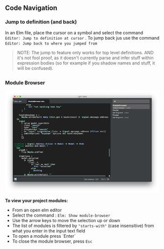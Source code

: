 ## Code Navigation

### Jump to definition \(and back\)

In an Elm file, place the cursor on a symbol and select the command `Editor: Jump to definition at cursor` . To jump back jus use the command `Editor: Jump back to where you jumped from`

> NOTE: The jump to feature only works for top level definitions. AND it's not fool proof, as it doesn't currently parse and infer stuff within expression bodies \(so for example if you shadow names and stuff, it will be confused\).

## 

### Module Browser

![](/assets/modulebrowser.png)

**To view your project modules:**

* From an open elm editor
* Select the command : `Elm: Show module-browser`
* Use the arrow keys to move the selection up or down
* The list of modules is filtered by `"starts-with"` \(case insensitive\) from what you enter in the input text field
* To open a module press \`Enter\`
* To close the module browser, press `Esc`

